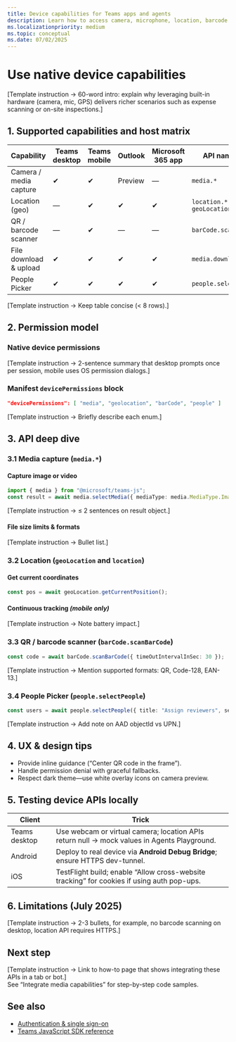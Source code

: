 ```yaml
---
title: Device capabilities for Teams apps and agents  
description: Learn how to access camera, microphone, location, barcode scanner, and People Picker APIs in Microsoft Teams, Outlook, and Microsoft 365.  
ms.localizationpriority: medium  
ms.topic: conceptual
ms.date: 07/02/2025  
---
```

# Use native device capabilities  

[Template instruction → 60-word intro: explain why leveraging built-in hardware (camera, mic, GPS) delivers richer scenarios such as expense scanning or on-site inspections.]

## 1. Supported capabilities and host matrix  

| Capability | Teams desktop | Teams mobile | Outlook | Microsoft 365 app | API namespace |  
|------------|--------------|--------------|---------|----------|---------------|  
| Camera / media capture | ✔ | ✔ | Preview | — | `media.*` |  
| Location (geo) | — | ✔ | ✔ | ✔ | `location.* / geoLocation.*` |  
| QR / barcode scanner | — | ✔ | — | — | `barCode.scanBarCode()` |  
| File download & upload | ✔ | ✔ | ✔ | ✔ | `media.download()` |  
| People Picker | ✔ | ✔ | ✔ | ✔ | `people.selectPeople()` |

[Template instruction → Keep table concise (< 8 rows).]

## 2. Permission model  

### Native device permissions  

[Template instruction → 2-sentence summary that desktop prompts once per session, mobile uses OS permission dialogs.]

### Manifest `devicePermissions` block  

```json
"devicePermissions": [ "media", "geolocation", "barCode", "people" ]
```  

[Template instruction → Briefly describe each enum.]

## 3. API deep dive  

### 3.1 Media capture (`media.*`)  

#### Capture image or video  

```ts
import { media } from "@microsoft/teams-js";
const result = await media.selectMedia({ mediaType: media.MediaType.Image });
```  

[Template instruction → ≤ 2 sentences on result object.]

#### File size limits & formats  

[Template instruction → Bullet list.]

### 3.2 Location (`geoLocation` and `location`)  

#### Get current coordinates  

```ts
const pos = await geoLocation.getCurrentPosition();
```  

#### Continuous tracking *(mobile only)*  

[Template instruction → Note battery impact.]

### 3.3 QR / barcode scanner (`barCode.scanBarCode`)  

```ts
const code = await barCode.scanBarCode({ timeOutIntervalInSec: 30 });
```  

[Template instruction → Mention supported formats: QR, Code-128, EAN-13.]

### 3.4 People Picker (`people.selectPeople`)  

```ts
const users = await people.selectPeople({ title: "Assign reviewers", setSelected: true });
```  

[Template instruction → Add note on AAD objectId vs UPN.]

## 4. UX & design tips  

- Provide inline guidance (“Center QR code in the frame”).  
- Handle permission denial with graceful fallbacks.  
- Respect dark theme—use white overlay icons on camera preview.

## 5. Testing device APIs locally  

| Client | Trick |  
|--------|-------|  
| Teams desktop | Use webcam or virtual camera; location APIs return null → mock values in Agents Playground. |  
| Android | Deploy to real device via **Android Debug Bridge**; ensure HTTPS dev-tunnel. |  
| iOS | TestFlight build; enable “Allow cross-website tracking” for cookies if using auth pop-ups. |

## 6. Limitations (July 2025)  

[Template instruction → 2-3 bullets, for example, no barcode scanning on desktop, location API requires HTTPS.]

## Next step  

[Template instruction → Link to how-to page that shows integrating these APIs in a tab or bot.]  
See “Integrate media capabilities” for step-by-step code samples.

## See also  

- [Authentication & single sign-on](../integrate/authentication-and-sso-outline.md)  
- [Teams JavaScript SDK reference](../reference/sdk-and-api-reference-hub-outline.md#platform-sdks)
